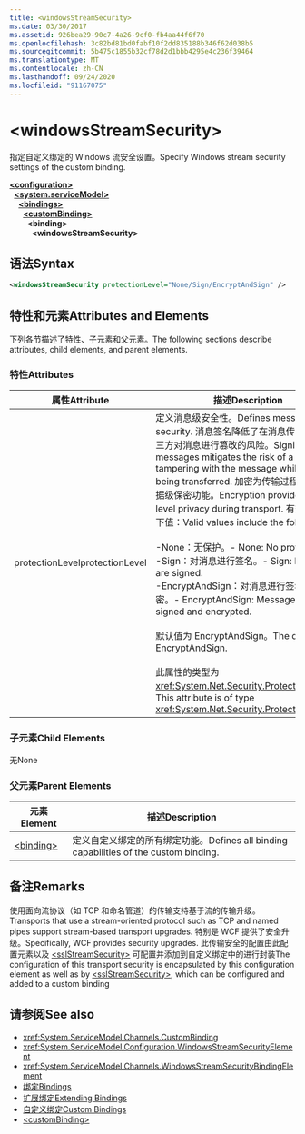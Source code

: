 ```yaml
---
title: <windowsStreamSecurity>
ms.date: 03/30/2017
ms.assetid: 926bea29-90c7-4a26-9cf0-fb4aa44f6f70
ms.openlocfilehash: 3c82bd81bd0fabf10f2dd835188b346f62d038b5
ms.sourcegitcommit: 5b475c1855b32cf78d2d1bbb4295e4c236f39464
ms.translationtype: MT
ms.contentlocale: zh-CN
ms.lasthandoff: 09/24/2020
ms.locfileid: "91167075"
---
```

# \<windowsStreamSecurity>

<span data-ttu-id="3c885-101">指定自定义绑定的 Windows 流安全设置。</span><span class="sxs-lookup"><span data-stu-id="3c885-101">Specify Windows stream security settings of the custom binding.</span></span>  
  
[**\<configuration>**](../configuration-element.md)\
&nbsp;&nbsp;[**\<system.serviceModel>**](system-servicemodel.md)\
&nbsp;&nbsp;&nbsp;&nbsp;[**\<bindings>**](bindings.md)\
&nbsp;&nbsp;&nbsp;&nbsp;&nbsp;&nbsp;[**\<customBinding>**](custombinding.md)\
&nbsp;&nbsp;&nbsp;&nbsp;&nbsp;&nbsp;&nbsp;&nbsp;**\<binding>**\
&nbsp;&nbsp;&nbsp;&nbsp;&nbsp;&nbsp;&nbsp;&nbsp;&nbsp;&nbsp;**\<windowsStreamSecurity>**  
  
## <a name="syntax"></a><span data-ttu-id="3c885-102">语法</span><span class="sxs-lookup"><span data-stu-id="3c885-102">Syntax</span></span>  
  
```xml  
<windowsStreamSecurity protectionLevel="None/Sign/EncryptAndSign" />
```  
  
## <a name="attributes-and-elements"></a><span data-ttu-id="3c885-103">特性和元素</span><span class="sxs-lookup"><span data-stu-id="3c885-103">Attributes and Elements</span></span>  

 <span data-ttu-id="3c885-104">下列各节描述了特性、子元素和父元素。</span><span class="sxs-lookup"><span data-stu-id="3c885-104">The following sections describe attributes, child elements, and parent elements.</span></span>  
  
### <a name="attributes"></a><span data-ttu-id="3c885-105">特性</span><span class="sxs-lookup"><span data-stu-id="3c885-105">Attributes</span></span>  
  
|<span data-ttu-id="3c885-106">属性</span><span class="sxs-lookup"><span data-stu-id="3c885-106">Attribute</span></span>|<span data-ttu-id="3c885-107">描述</span><span class="sxs-lookup"><span data-stu-id="3c885-107">Description</span></span>|  
|---------------|-----------------|  
|<span data-ttu-id="3c885-108">protectionLevel</span><span class="sxs-lookup"><span data-stu-id="3c885-108">protectionLevel</span></span>|<span data-ttu-id="3c885-109">定义消息级安全性。</span><span class="sxs-lookup"><span data-stu-id="3c885-109">Defines message-level security.</span></span> <span data-ttu-id="3c885-110">消息签名降低了在消息传输过程中第三方对消息进行篡改的风险。</span><span class="sxs-lookup"><span data-stu-id="3c885-110">Signing messages mitigates the risk of a third party tampering with the message while it is being transferred.</span></span> <span data-ttu-id="3c885-111">加密为传输过程提供了数据级保密功能。</span><span class="sxs-lookup"><span data-stu-id="3c885-111">Encryption provides data-level privacy during transport.</span></span> <span data-ttu-id="3c885-112">有效值包括以下值：</span><span class="sxs-lookup"><span data-stu-id="3c885-112">Valid values include the following:</span></span><br /><br /> <span data-ttu-id="3c885-113">-None：无保护。</span><span class="sxs-lookup"><span data-stu-id="3c885-113">-   None: No protection.</span></span><br /><span data-ttu-id="3c885-114">-Sign：对消息进行签名。</span><span class="sxs-lookup"><span data-stu-id="3c885-114">-   Sign: Messages are signed.</span></span><br /><span data-ttu-id="3c885-115">-EncryptAndSign：对消息进行签名和加密。</span><span class="sxs-lookup"><span data-stu-id="3c885-115">-   EncryptAndSign: Messages are signed and encrypted.</span></span><br /><br /> <span data-ttu-id="3c885-116">默认值为 EncryptAndSign。</span><span class="sxs-lookup"><span data-stu-id="3c885-116">The default is EncryptAndSign.</span></span><br /><br /> <span data-ttu-id="3c885-117">此属性的类型为 <xref:System.Net.Security.ProtectionLevel>。</span><span class="sxs-lookup"><span data-stu-id="3c885-117">This attribute is of type <xref:System.Net.Security.ProtectionLevel>.</span></span>|  
  
### <a name="child-elements"></a><span data-ttu-id="3c885-118">子元素</span><span class="sxs-lookup"><span data-stu-id="3c885-118">Child Elements</span></span>  

 <span data-ttu-id="3c885-119">无</span><span class="sxs-lookup"><span data-stu-id="3c885-119">None</span></span>  
  
### <a name="parent-elements"></a><span data-ttu-id="3c885-120">父元素</span><span class="sxs-lookup"><span data-stu-id="3c885-120">Parent Elements</span></span>  
  
|<span data-ttu-id="3c885-121">元素</span><span class="sxs-lookup"><span data-stu-id="3c885-121">Element</span></span>|<span data-ttu-id="3c885-122">描述</span><span class="sxs-lookup"><span data-stu-id="3c885-122">Description</span></span>|  
|-------------|-----------------|  
|[\<binding>](bindings.md)|<span data-ttu-id="3c885-123">定义自定义绑定的所有绑定功能。</span><span class="sxs-lookup"><span data-stu-id="3c885-123">Defines all binding capabilities of the custom binding.</span></span>|  
  
## <a name="remarks"></a><span data-ttu-id="3c885-124">备注</span><span class="sxs-lookup"><span data-stu-id="3c885-124">Remarks</span></span>  

 <span data-ttu-id="3c885-125">使用面向流协议（如 TCP 和命名管道）的传输支持基于流的传输升级。</span><span class="sxs-lookup"><span data-stu-id="3c885-125">Transports that use a stream-oriented protocol such as TCP and named pipes support stream-based transport upgrades.</span></span> <span data-ttu-id="3c885-126">特别是 WCF 提供了安全升级。</span><span class="sxs-lookup"><span data-stu-id="3c885-126">Specifically, WCF provides security upgrades.</span></span> <span data-ttu-id="3c885-127">此传输安全的配置由此配置元素以及 [\<sslStreamSecurity>](sslstreamsecurity.md) 可配置并添加到自定义绑定中的进行封装</span><span class="sxs-lookup"><span data-stu-id="3c885-127">The configuration of this transport security is encapsulated by this configuration element  as well as by [\<sslStreamSecurity>](sslstreamsecurity.md), which can be configured and added to a custom binding</span></span>  
  
## <a name="see-also"></a><span data-ttu-id="3c885-128">请参阅</span><span class="sxs-lookup"><span data-stu-id="3c885-128">See also</span></span>

- <xref:System.ServiceModel.Channels.CustomBinding>
- <xref:System.ServiceModel.Configuration.WindowsStreamSecurityElement>
- <xref:System.ServiceModel.Channels.WindowsStreamSecurityBindingElement>
- [<span data-ttu-id="3c885-129">绑定</span><span class="sxs-lookup"><span data-stu-id="3c885-129">Bindings</span></span>](../../../wcf/bindings.md)
- [<span data-ttu-id="3c885-130">扩展绑定</span><span class="sxs-lookup"><span data-stu-id="3c885-130">Extending Bindings</span></span>](../../../wcf/extending/extending-bindings.md)
- [<span data-ttu-id="3c885-131">自定义绑定</span><span class="sxs-lookup"><span data-stu-id="3c885-131">Custom Bindings</span></span>](../../../wcf/extending/custom-bindings.md)
- [\<customBinding>](custombinding.md)

